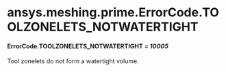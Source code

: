 # ansys.meshing.prime.ErrorCode.TOOLZONELETS_NOTWATERTIGHT

<a id="ansys.meshing.prime.ErrorCode.TOOLZONELETS_NOTWATERTIGHT"></a>

#### ErrorCode.TOOLZONELETS_NOTWATERTIGHT *= 10005*

Tool zonelets do not form a watertight volume.

<!-- !! processed by numpydoc !! -->
